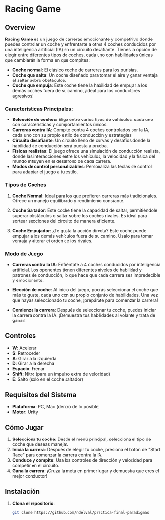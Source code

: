 # Racing Game 

## Overview

**Racing Game** es un juego de carreras emocionante y competitivo donde puedes controlar un coche y enfrentarte a otros 4 coches conducidos por una inteligencia artificial (IA) en un circuito desafiante. Tienes la opción de elegir entre diferentes tipos de coches, cada uno con habilidades únicas que cambiarán la forma en que compites:

- **Coche normal**: El clásico coche de carreras para los puristas.
- **Coche que salta**: Un coche diseñado para tomar el aire y ganar ventaja al saltar sobre obstáculos.
- **Coche que empuja**: Este coche tiene la habilidad de empujar a los demás coches fuera de su camino, ¡ideal para los conductores agresivos!

### Características Principales:

- **Selección de coches**: Elige entre varios tipos de vehículos, cada uno con características y comportamientos únicos.
- **Carreras contra IA**: Compite contra 4 coches controlados por la IA, cada uno con su propio estilo de conducción y estrategias.
- **Circuito desafiante**: Un circuito lleno de curvas y desafíos donde la habilidad de conducción será puesta a prueba.
- **Físicas realistas**: El juego ofrece una simulación de conducción realista, donde las interacciones entre los vehículos, la velocidad y la física del mundo influyen en el desarrollo de cada carrera.
- **Modos de control personalizables**: Personaliza las teclas de control para adaptar el juego a tu estilo.

### Tipos de Coches

1. **Coche Normal**: Ideal para los que prefieren carreras más tradicionales. Ofrece un manejo equilibrado y rendimiento constante.
   
2. **Coche Saltador**: Este coche tiene la capacidad de saltar, permitiéndole superar obstáculos o saltar sobre los coches rivales. Es ideal para sortear secciones del circuito de manera eficiente.

3. **Coche Empujador**: ¿Te gusta la acción directa? Este coche puede empujar a los demás vehículos fuera de su camino. Úsalo para tomar ventaja y alterar el orden de los rivales.

### Modo de Juego

- **Carreras contra la IA**: Enfréntate a 4 coches conducidos por inteligencia artificial. Los oponentes tienen diferentes niveles de habilidad y patrones de conducción, lo que hace que cada carrera sea impredecible y emocionante.
  
- **Elección de coche**: Al inicio del juego, podrás seleccionar el coche que más te guste, cada uno con su propio conjunto de habilidades. Una vez que hayas seleccionado tu coche, ¡prepárate para comenzar la carrera!

- **Comienza la carrera**: Después de seleccionar tu coche, puedes iniciar la carrera contra la IA. ¡Demuestra tus habilidades al volante y trata de ganar!

## Controles

- **W**: Acelerar
- **S**: Retroceder
- **A**: Girar a la izquierda
- **D**: Girar a la derecha
- **Espacio**: Frenar
- **Shift**: Nitro (para un impulso extra de velocidad)
- **E**: Salto (solo en el coche saltador)

## Requisitos del Sistema

- **Plataforma**: PC, Mac (dentro de lo posible)
- **Motor**: Unity


## Cómo Jugar

1. **Selecciona tu coche**: Desde el menú principal, selecciona el tipo de coche que deseas manejar.
2. **Inicia la carrera**: Después de elegir tu coche, presiona el botón de "Start Race" para comenzar la carrera contra la IA.
3. **Conduce y compite**: Usa los controles de dirección y velocidad para competir en el circuito.
4. **Gana la carrera**: ¡Cruza la meta en primer lugar y demuestra que eres el mejor conductor!

## Instalación

1. **Clona el repositorio**:
   ```bash
   git clone https://github.com/ndelval/practica-final-paradigmas
